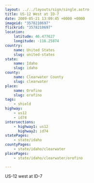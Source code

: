 ```yaml
---
layout: ../../layouts/sign/single.astro
title: US-12 West at ID-7
date: 2009-05-21 13:09:45 +0000 +0000
imageid: "3578210697"
flickrid: "3578210697"
location:
    latitude: 46.477627
    longitude: -116.25874
country:
    name: United States
    slug: united-states
state:
    name: Idaho
    slug: idaho
county:
    name: Clearwater County
    slug: clearwater
place:
    name: Orofino
    slug: orofino
tags:
    - shield
highway:
    - us12
    - id74
intersections:
    - highway1: us12
      highway2: id74
statePages:
    - state/idaho
countyPages:
    - state/idaho/clearwater
placePages:
    - state/idaho/clearwater/orofino

---
```

US-12 west at ID-7